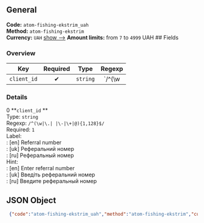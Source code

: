## General 
**Code:** `atom-fishing-ekstrim_uah`  
**Method:** `atom-fishing-ekstrim`  
**Currency:** `UAH` [show -->]() 
**Amount limits:** from `7`  to `4999`  UAH ## Fields 
### Overview 
|Key|Required|Type|Regexp| 
|:---:|:---:|:---:|:---:| 
|`client_id` |✔ |`string` |`/^(\w|\.| |\-|\+|@){1,128}$/` | 
 
### Details 
0 **`client_id` **  
Type: `string`  
Regexp: `/^(\w|\.| |\-|\+|@){1,128}$/`  
Required: `1`  
Label:  
: [en] Referral number  
: [uk] Реферальний номер  
: [ru] Реферальный номер  
Hint:  
: [en] Enter referral number  
: [uk] Введіть реферальний номер  
: [ru] Введите реферальный номер  
## JSON Object 
```json
 {"code":"atom-fishing-ekstrim_uah","method":"atom-fishing-ekstrim","currency":"UAH","fields":[{"key":"client_id","type":"string","label":{"en":"Referral number","uk":"\u0420\u0435\u0444\u0435\u0440\u0430\u043b\u044c\u043d\u0438\u0439 \u043d\u043e\u043c\u0435\u0440","ru":"\u0420\u0435\u0444\u0435\u0440\u0430\u043b\u044c\u043d\u044b\u0439 \u043d\u043e\u043c\u0435\u0440"},"regexp":"\/^(\\w|\\.| |\\-|\\+|@){1,128}$\/","required":true,"position":1,"hint":{"en":"Enter referral number","uk":"\u0412\u0432\u0435\u0434\u0456\u0442\u044c \u0440\u0435\u0444\u0435\u0440\u0430\u043b\u044c\u043d\u0438\u0439 \u043d\u043e\u043c\u0435\u0440","ru":"\u0412\u0432\u0435\u0434\u0438\u0442\u0435 \u0440\u0435\u0444\u0435\u0440\u0430\u043b\u044c\u043d\u044b\u0439 \u043d\u043e\u043c\u0435\u0440"}}],"amount_min":7,"amount_max":4999}```  
